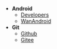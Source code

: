 - **Android**
    - [Developers](https://developer.android.google.cn/)
    - [WanAndroid](https://www.wanandroid.com/navi)
- **Git**
    - [Github](https://github.com/)
    - [Gitee](https://gitee.com/)